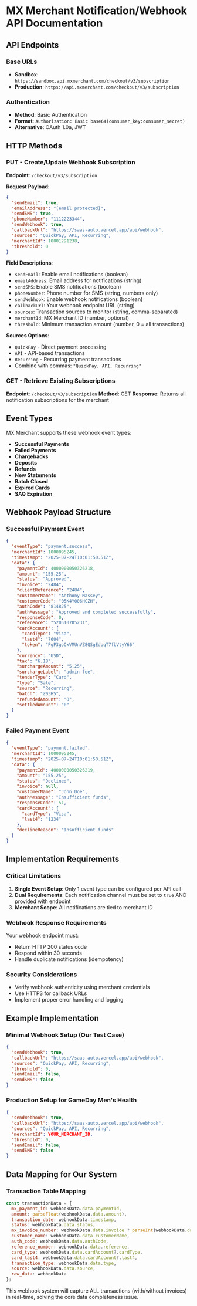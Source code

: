 # MX Merchant Notification/Webhook API Documentation

## API Endpoints

### Base URLs
- **Sandbox**: `https://sandbox.api.mxmerchant.com/checkout/v3/subscription`
- **Production**: `https://api.mxmerchant.com/checkout/v3/subscription`

### Authentication
- **Method**: Basic Authentication
- **Format**: `Authorization: Basic base64(consumer_key:consumer_secret)`
- **Alternative**: OAuth 1.0a, JWT

## HTTP Methods

### PUT - Create/Update Webhook Subscription
**Endpoint**: `/checkout/v3/subscription`

**Request Payload**:
```json
{
  "sendEmail": true,
  "emailAddress": "[email protected]",
  "sendSMS": true,
  "phoneNumber": "1112223344",
  "sendWebhook": true,
  "callbackUrl": "https://saas-auto.vercel.app/api/webhook",
  "sources": "QuickPay, API, Recurring",
  "merchantId": 10001291238,
  "threshold": 0
}
```

**Field Descriptions**:
- `sendEmail`: Enable email notifications (boolean)
- `emailAddress`: Email address for notifications (string)
- `sendSMS`: Enable SMS notifications (boolean)  
- `phoneNumber`: Phone number for SMS (string, numbers only)
- `sendWebhook`: Enable webhook notifications (boolean)
- `callbackUrl`: Your webhook endpoint URL (string)
- `sources`: Transaction sources to monitor (string, comma-separated)
- `merchantId`: MX Merchant ID (number, optional)
- `threshold`: Minimum transaction amount (number, 0 = all transactions)

**Sources Options**:
- `QuickPay` - Direct payment processing
- `API` - API-based transactions  
- `Recurring` - Recurring payment transactions
- Combine with commas: `"QuickPay, API, Recurring"`

### GET - Retrieve Existing Subscriptions
**Endpoint**: `/checkout/v3/subscription`
**Method**: GET
**Response**: Returns all notification subscriptions for the merchant

## Event Types

MX Merchant supports these webhook event types:
- **Successful Payments**
- **Failed Payments** 
- **Chargebacks**
- **Deposits**
- **Refunds**
- **New Statements**
- **Batch Closed**
- **Expired Cards**
- **SAQ Expiration**

## Webhook Payload Structure

### Successful Payment Event
```json
{
  "eventType": "payment.success",
  "merchantId": 1000095245,
  "timestamp": "2025-07-24T10:01:50.51Z",
  "data": {
    "paymentId": 4000000050326218,
    "amount": "155.25",
    "status": "Approved",
    "invoice": "2484",
    "clientReference": "2484", 
    "customerName": "Anthony Massey",
    "customerCode": "05K4Y006HCZH",
    "authCode": "814825",
    "authMessage": "Approved and completed successfully",
    "responseCode": 0,
    "reference": "520510705231",
    "cardAccount": {
      "cardType": "Visa",
      "last4": "7604",
      "token": "PgP3goOxVMUnVZ8QSgEdpqT7fbVtyY66"
    },
    "currency": "USD",
    "tax": "6.18",
    "surchargeAmount": "5.25",
    "surchargeLabel": "admin fee",
    "tenderType": "Card",
    "type": "Sale",
    "source": "Recurring",
    "batch": "Z03H5",
    "refundedAmount": "0",
    "settledAmount": "0"
  }
}
```

### Failed Payment Event
```json
{
  "eventType": "payment.failed",
  "merchantId": 1000095245,
  "timestamp": "2025-07-24T10:01:50.51Z",
  "data": {
    "paymentId": 4000000050326219,
    "amount": "155.25",
    "status": "Declined",
    "invoice": null,
    "customerName": "John Doe",
    "authMessage": "Insufficient funds",
    "responseCode": 51,
    "cardAccount": {
      "cardType": "Visa",
      "last4": "1234"
    },
    "declineReason": "Insufficient funds"
  }
}
```

## Implementation Requirements

### Critical Limitations
1. **Single Event Setup**: Only 1 event type can be configured per API call
2. **Dual Requirements**: Each notification channel must be set to `true` AND provided with endpoint
3. **Merchant Scope**: All notifications are tied to merchant ID

### Webhook Response Requirements
Your webhook endpoint must:
- Return HTTP 200 status code
- Respond within 30 seconds
- Handle duplicate notifications (idempotency)

### Security Considerations
- Verify webhook authenticity using merchant credentials
- Use HTTPS for callback URLs
- Implement proper error handling and logging

## Example Implementation

### Minimal Webhook Setup (Our Test Case)
```json
{
  "sendWebhook": true,
  "callbackUrl": "https://saas-auto.vercel.app/api/webhook",
  "sources": "QuickPay, API, Recurring",
  "threshold": 0,
  "sendEmail": false,
  "sendSMS": false
}
```

### Production Setup for GameDay Men's Health
```json
{
  "sendWebhook": true,
  "callbackUrl": "https://saas-auto.vercel.app/api/webhook",
  "sources": "QuickPay, API, Recurring",
  "merchantId": YOUR_MERCHANT_ID,
  "threshold": 0,
  "sendEmail": false,
  "sendSMS": false
}
```

## Data Mapping for Our System

### Transaction Table Mapping
```javascript
const transactionData = {
  mx_payment_id: webhookData.data.paymentId,
  amount: parseFloat(webhookData.data.amount),
  transaction_date: webhookData.timestamp,
  status: webhookData.data.status,
  mx_invoice_number: webhookData.data.invoice ? parseInt(webhookData.data.invoice) : null,
  customer_name: webhookData.data.customerName,
  auth_code: webhookData.data.authCode,
  reference_number: webhookData.data.reference,
  card_type: webhookData.data.cardAccount?.cardType,
  card_last4: webhookData.data.cardAccount?.last4,
  transaction_type: webhookData.data.type,
  source: webhookData.data.source,
  raw_data: webhookData
};
```

This webhook system will capture ALL transactions (with/without invoices) in real-time, solving the core data completeness issue.